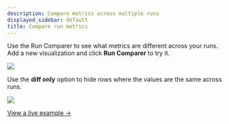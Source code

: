 ```yaml
---
description: Compare metrics across multiple runs
displayed_sidebar: default
title: Compare run metrics
---
```


Use the Run Comparer to see what metrics are different across your runs. Add a new visualization and click **Run Comparer** to try it.​​

![](/images/general/run-comparer-1.png)

Use the **diff only** option to hide rows where the values are the same across runs.​​

![](/images/general/run-comparer-2.gif)

[View a live example →](http://bit.ly/wandb-comparison-table)
